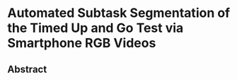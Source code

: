 # Automated Subtask Segmentation of the Timed Up and Go Test via Smartphone RGB Videos

## Abstract

